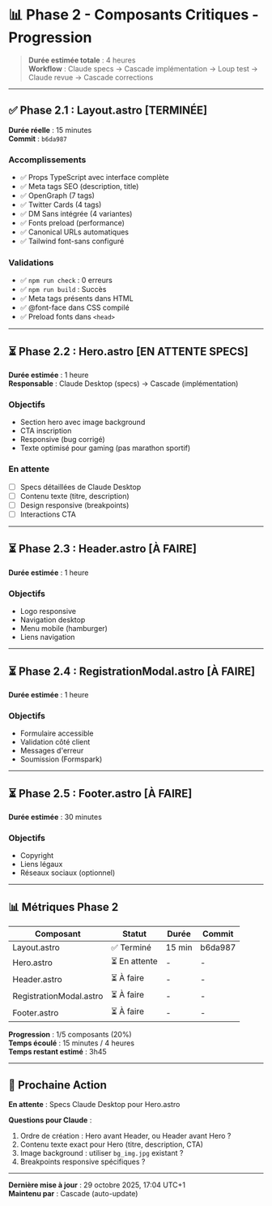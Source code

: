 # 📊 Phase 2 - Composants Critiques - Progression

> **Durée estimée totale** : 4 heures  
> **Workflow** : Claude specs → Cascade implémentation → Loup test → Claude revue → Cascade corrections

---

## ✅ Phase 2.1 : Layout.astro [TERMINÉE]

**Durée réelle** : 15 minutes  
**Commit** : `b6da987`

### Accomplissements
- ✅ Props TypeScript avec interface complète
- ✅ Meta tags SEO (description, title)
- ✅ OpenGraph (7 tags)
- ✅ Twitter Cards (4 tags)
- ✅ DM Sans intégrée (4 variantes)
- ✅ Fonts preload (performance)
- ✅ Canonical URLs automatiques
- ✅ Tailwind font-sans configuré

### Validations
- ✅ `npm run check` : 0 erreurs
- ✅ `npm run build` : Succès
- ✅ Meta tags présents dans HTML
- ✅ @font-face dans CSS compilé
- ✅ Preload fonts dans `<head>`

---

## ⏳ Phase 2.2 : Hero.astro [EN ATTENTE SPECS]

**Durée estimée** : 1 heure  
**Responsable** : Claude Desktop (specs) → Cascade (implémentation)

### Objectifs
- Section hero avec image background
- CTA inscription
- Responsive (bug corrigé)
- Texte optimisé pour gaming (pas marathon sportif)

### En attente
- [ ] Specs détaillées de Claude Desktop
- [ ] Contenu texte (titre, description)
- [ ] Design responsive (breakpoints)
- [ ] Interactions CTA

---

## ⏳ Phase 2.3 : Header.astro [À FAIRE]

**Durée estimée** : 1 heure

### Objectifs
- Logo responsive
- Navigation desktop
- Menu mobile (hamburger)
- Liens navigation

---

## ⏳ Phase 2.4 : RegistrationModal.astro [À FAIRE]

**Durée estimée** : 1 heure

### Objectifs
- Formulaire accessible
- Validation côté client
- Messages d'erreur
- Soumission (Formspark)

---

## ⏳ Phase 2.5 : Footer.astro [À FAIRE]

**Durée estimée** : 30 minutes

### Objectifs
- Copyright
- Liens légaux
- Réseaux sociaux (optionnel)

---

## 📊 Métriques Phase 2

| Composant | Statut | Durée | Commit |
|-----------|--------|-------|--------|
| Layout.astro | ✅ Terminé | 15 min | b6da987 |
| Hero.astro | ⏳ En attente | - | - |
| Header.astro | ⏳ À faire | - | - |
| RegistrationModal.astro | ⏳ À faire | - | - |
| Footer.astro | ⏳ À faire | - | - |

**Progression** : 1/5 composants (20%)  
**Temps écoulé** : 15 minutes / 4 heures  
**Temps restant estimé** : 3h45

---

## 🎯 Prochaine Action

**En attente** : Specs Claude Desktop pour Hero.astro

**Questions pour Claude** :
1. Ordre de création : Hero avant Header, ou Header avant Hero ?
2. Contenu texte exact pour Hero (titre, description, CTA)
3. Image background : utiliser `bg_img.jpg` existant ?
4. Breakpoints responsive spécifiques ?

---

**Dernière mise à jour** : 29 octobre 2025, 17:04 UTC+1  
**Maintenu par** : Cascade (auto-update)
